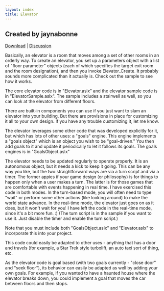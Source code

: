 ```yaml
---
layout: index
title: Elevator
---
```


Created by jaynabonne
---------------------

[Download](http://textadventures.co.uk/attachment/371) | [Discussion](http://textadventures.co.uk/forum/samples/topic/3212/elevator-action)

Basically, an elevator is a room that moves among a set of other rooms in an orderly way. To create an elevator, you set up a parameters object with a list of "floor parameter" objects (each of which specifies the target exit room and the room designation), and then you invoke Elevator\_Create. It probably sounds more complicated than it actually is. Check out the sample to see how it works.

The core elevator code is in "Elevator.aslx" and the elevator sample code is in "ElevatorSample.aslx". The sample includes a stairwell as well, so you can look at the elevator from different floors.

There are built-in components you can use if you just want to slam an elevator into your building. But there are provisions in place for customizing it all to your own design. If you have any trouble customizing it, let me know.

The elevator leverages some other code that was developed explicitly for it, but which has lots of other uses: a "goals" engine. This engine implements a "goals object" which is an object you wish to be "goal-driven." You then add goals to it and update it periodically to let it follows its goals. The goals engines is in "GoalsObject.aslx"

The elevator needs to be updated regularly to operate properly. It is an autonomous object, but it needs a kick to keep it going. This can be any way you like, but the two straightforward ways are via a turn script and via a timer. The former appies if your game design (or philosophy) is for things to happen only when a user makes a turn. The latter is for those games that are comfortable with events happening in real time. I have exercised this code in both modes. In the turn-based mode, you will often need to type "wait" or perform some other actions (like looking around) to make the world state advance. In the real-time mode, the elevator just goes on as it does, but it won't wait for you! I have left the code in the real-time mode, since it's a bit more fun. :) (The turn script is in the sample if you want to use it. Just disable the timer and enable the turn script.)

Note that you must include both "GoalsObject.aslx" and "Elevator.aslx" to incorporate this into your project.

This code could easily be adapted to other uses - anything that has a door and travels (for example, a Star Trek style turbolift, an auto taxi sort of thing, etc.

As the elevator code is goal based (with two goals currently - "close door" and "seek floor"), its behavior can easily be adapted as well by adding your own goals. For example, if you wanted to have a haunted house where the elevator breaks down, you could implement a goal that moves the car between floors and then stops.
